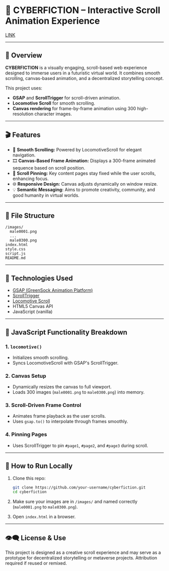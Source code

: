 # 💠 CYBERFICTION – Interactive Scroll Animation Experience

[LINK](https://animated-webpage.onrender.com)

---

## 🧩 Overview

**CYBERFICTION** is a visually engaging, scroll-based web experience designed to immerse users in a futuristic virtual world. It combines smooth scrolling, canvas-based animation, and a decentralized storytelling concept.

This project uses:
- **GSAP** and **ScrollTrigger** for scroll-driven animation.
- **Locomotive Scroll** for smooth scrolling.
- **Canvas rendering** for frame-by-frame animation using 300 high-resolution character images.

---

## 🎬 Features

- 🚀 **Smooth Scrolling:** Powered by LocomotiveScroll for elegant navigation.
- 🎞 **Canvas-Based Frame Animation:** Displays a 300-frame animated sequence based on scroll position.
- 📌 **Scroll Pinning:** Key content pages stay fixed while the user scrolls, enhancing focus.
- 🌐 **Responsive Design:** Canvas adjusts dynamically on window resize.
- 💡 **Semantic Messaging:** Aims to promote creativity, community, and good humanity in virtual worlds.

---

## 📂 File Structure

```
/images/
  male0001.png
  ...
  male0300.png
index.html
style.css
script.js
README.md
```

---

## 🔧 Technologies Used

- [GSAP (GreenSock Animation Platform)](https://greensock.com/gsap/)
- [ScrollTrigger](https://greensock.com/scrolltrigger/)
- [Locomotive Scroll](https://locomotivemtl.github.io/locomotive-scroll/)
- HTML5 Canvas API
- JavaScript (vanilla)

---

## 📜 JavaScript Functionality Breakdown

### 1. `locomotive()`
- Initializes smooth scrolling.
- Syncs LocomotiveScroll with GSAP's ScrollTrigger.

### 2. Canvas Setup
- Dynamically resizes the canvas to full viewport.
- Loads 300 images (`male0001.png` to `male0300.png`) into memory.

### 3. Scroll-Driven Frame Control
- Animates frame playback as the user scrolls.
- Uses `gsap.to()` to interpolate through frames smoothly.

### 4. Pinning Pages
- Uses ScrollTrigger to pin `#page1`, `#page2`, and `#page3` during scroll.

---

## 🚀 How to Run Locally

1. Clone this repo:
   ```bash
   git clone https://github.com/your-username/cyberfiction.git
   cd cyberfiction
   ```

2. Make sure your images are in `/images/` and named correctly (`male0001.png` to `male0300.png`).

3. Open `index.html` in a browser.

---

## 👁‍🗨 License & Use

This project is designed as a creative scroll experience and may serve as a prototype for decentralized storytelling or metaverse projects. Attribution required if reused or remixed.
